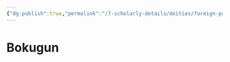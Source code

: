 ```yaml
---
{"dg-publish":true,"permalink":"/7-scholarly-details/deities/foreign-pantheons/the-sacred-dragons/bokugun/"}
---
```


# Bokugun
